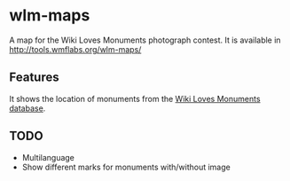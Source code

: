 wlm-maps
========

A map for the Wiki Loves Monuments photograph contest. It is available in http://tools.wmflabs.org/wlm-maps/

Features
----

It shows the location of monuments from the [Wiki Loves Monuments database](https://commons.wikimedia.org/wiki/Commons:Monuments_database).

TODO
----

  * Multilanguage
  * Show different marks for monuments with/without image
  
